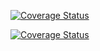 
[![Coverage Status](https://coveralls.io/repos/github/upastushyna/Mention/badge.svg?branch=master)](https://coveralls.io/github/upastushyna/Mention?branch=master)




<a href='https://coveralls.io/github/upastushyna/Mention?branch=master'><img src='https://coveralls.io/repos/github/upastushyna/Mention/badge.svg?branch=master' alt='Coverage Status' /></a>
